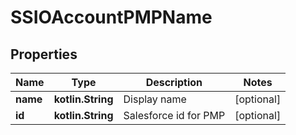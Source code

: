 
# SSIOAccountPMPName

## Properties
Name | Type | Description | Notes
------------ | ------------- | ------------- | -------------
**name** | **kotlin.String** | Display name |  [optional]
**id** | **kotlin.String** | Salesforce id for PMP |  [optional]




